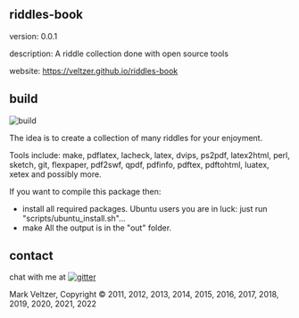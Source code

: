 ## riddles-book

version: 0.0.1

description: A riddle collection done with open source tools

website: https://veltzer.github.io/riddles-book

## build

![build](https://github.com/veltzer/riddles-book/workflows/build/badge.svg)

The idea is to create a collection of many riddles for your enjoyment.

Tools include: make, pdflatex, lacheck, latex, dvips, ps2pdf, latex2html, perl, sketch, git,
        flexpaper, pdf2swf, qpdf, pdfinfo, pdftex, pdftohtml, luatex, xetex and possibly more.

If you want to compile this package then:
* install all required packages.
        Ubuntu users you are in luck: just run "scripts/ubuntu_install.sh"...
* make
All the output is in the "out" folder.


## contact

chat with me at [![gitter](https://badges.gitter.im/Join%20Chat.svg)](https://gitter.im/veltzer/mark.veltzer)

Mark Veltzer, Copyright © 2011, 2012, 2013, 2014, 2015, 2016, 2017, 2018, 2019, 2020, 2021, 2022
